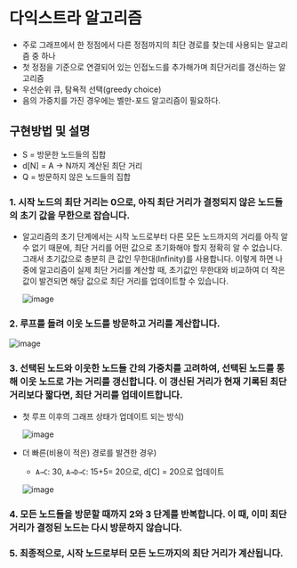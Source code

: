# 다익스트라 알고리즘
- 주로 그래프에서 한 정점에서 다른 정점까지의 최단 경로를 찾는데 사용되는 알고리즘 중 하나
- 첫 정점을 기준으로 연결되어 있는 인접노드를 추가해가며 최단거리를 갱신하는 알고리즘
- 우선순위 큐, 탐욕적 선택(greedy choice)
- 음의 가중치를 가진 경우에는 벨만-포드 알고리즘이 필요하다.



## 구현방법 및 설명
- S = 방문한 노드들의 집합
- d[N] = A → N까지 계산된 최단 거리
- Q = 방문하지 않은 노드들의 집합

### 1. 시작 노드의 최단 거리는 0으로, 아직 최단 거리가 결정되지 않은 노드들의 초기 값을 무한으로 잡습니다.

- 알고리즘의 초기 단계에서는 시작 노드로부터 다른 모든 노드까지의 거리를 아직 알 수 없기 때문에, 최단 거리를 어떤 값으로 초기화해야 할지 정확히 알 수 없습니다. 그래서 초기값으로 충분히 큰 값인 무한대(Infinity)를 사용합니다. 이렇게 하면 나중에 알고리즘이 실제 최단 거리를 계산할 때, 초기값인 무한대와 비교하여 더 작은 값이 발견되면 해당 값으로 최단 거리를 업데이트할 수 있습니다.
    
    ![image](https://github.com/soo054141/algorithm/assets/48131318/3ecba744-f0fe-409a-af31-19c5d7f9575f)

    

### 2. 루프를 돌려 이웃 노드를 방문하고 거리를 계산합니다.

![image](https://github.com/soo054141/algorithm/assets/48131318/9fc9e367-8590-40e7-a711-7e25d8223c90)


### 3. 선택된 노드와 이웃한 노드들 간의 가중치를 고려하여, 선택된 노드를 통해 이웃 노드로 가는 거리를 갱신합니다. 이 갱신된 거리가 현재 기록된 최단 거리보다 짧다면, 최단 거리를 업데이트합니다.

- 첫 루프 이후의 그래프 상태가 업데이트 되는 방식)
    
    ![image](https://github.com/soo054141/algorithm/assets/48131318/a68168d1-6d96-404d-a3ec-4b46a0d3d60e)

    
- 더 빠른(비용이 적은) 경로를 발견한 경우)
    - `A→C`: 30, `A→D→C`: 15+5= 20으로, d[C] = 20으로 업데이트
    
    ![image](https://github.com/soo054141/algorithm/assets/48131318/737565ab-8cb2-4d57-9431-35aa88627ac2)

    

### 4. 모든 노드들을 방문할 때까지 2와 3 단계를 반복합니다. 이 때, 이미 최단 거리가 결정된 노드는 다시 방문하지 않습니다.

### 5. 최종적으로, 시작 노드로부터 모든 노드까지의 최단 거리가 계산됩니다.
